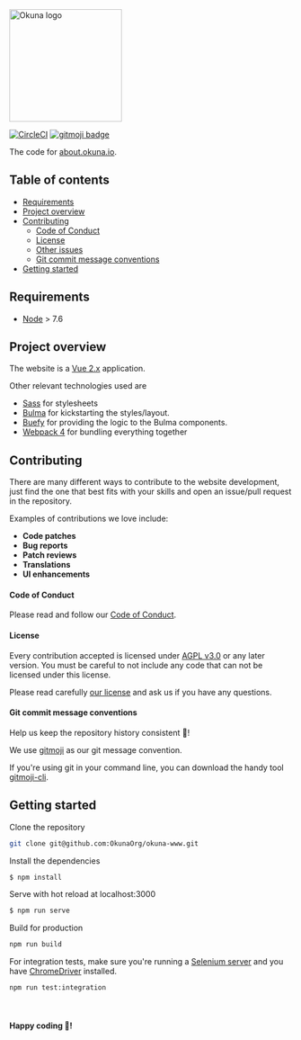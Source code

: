 <img alt="Okuna logo" src="https://i.snag.gy/FAgp8K.jpg" width="200">

[![CircleCI](https://circleci.com/gh/OkunaOrg/okuna-www.svg?style=svg)](https://circleci.com/gh/OkunaOrg/okuna-www) [![gitmoji badge](https://img.shields.io/badge/gitmoji-%20😜%20😍-FFDD67.svg?style=flat-square)](https://github.com/carloscuesta/gitmoji)

The code for [about.okuna.io](https://about.okuna.io).

## Table of contents

- [Requirements](#requirements)
- [Project overview](#project-overview)
- [Contributing](#contributing)
    + [Code of Conduct](#code-of-conduct)
    + [License](#license)
    + [Other issues](#other-issues)
    + [Git commit message conventions](#git-commit-message-conventions)
- [Getting started](#getting-started)

## Requirements

* [Node](https://nodejs.org) > 7.6
 
## Project overview

The website is a [Vue 2.x](https://vuejs.org/) application.

Other relevant technologies used are

* [Sass](https://sass-lang.com/) for stylesheets
* [Bulma](https://bulma.io/documentation/overview/start/) for kickstarting the styles/layout.
* [Buefy](https://buefy.github.io/#/) for providing the logic to the Bulma components.
* [Webpack 4](https://webpack.js.org/) for bundling everything together

## Contributing

There are many different ways to contribute to the website development, just find the one that best fits with your skills and open an issue/pull request in the repository.

Examples of contributions we love include:

- **Code patches**
- **Bug reports**
- **Patch reviews**
- **Translations**
- **UI enhancements**

#### Code of Conduct

Please read and follow our [Code of Conduct](https://github.com/OkunaOrg/okuna-www/blob/master/CODE_OF_CONDUCT.md).

#### License

Every contribution accepted is licensed under [AGPL v3.0](http://www.gnu.org/licenses/agpl-3.0.html) or any later version.
You must be careful to not include any code that can not be licensed under this license.

Please read carefully [our license](https://github.com/OkunaOrg/okuna-www/raw/master/LICENSE.txt) and ask us if you have any questions.

#### Git commit message conventions

Help us keep the repository history consistent 🙏!

We use [gitmoji](https://gitmoji.carloscuesta.me/) as our git message convention.

If you're using git in your command line, you can download the handy tool [gitmoji-cli](https://github.com/carloscuesta/gitmoji-cli).

## Getting started

Clone the repository

```sh
git clone git@github.com:OkunaOrg/okuna-www.git
```

Install the dependencies
```bash
$ npm install
```

Serve with hot reload at localhost:3000
```bash
$ npm run serve
```

Build for production
```bash
npm run build
```

For integration tests, make sure you're running a [Selenium server](https://chromedriver.storage.googleapis.com/76.0.3809.126/chromedriver_win32.zip) and you have [ChromeDriver](https://chromedriver.chromium.org/downloads) installed.
```bash
npm run test:integration
```
<br>

#### Happy coding 🎉!

